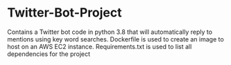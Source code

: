# Twitter-Bot-Project

Contains a Twitter bot code in python 3.8 that will automatically reply to mentions using key word searches. 
Dockerfile is used to create an image to host on an AWS EC2 instance.
Requirements.txt is used to list all dependencies for the project
